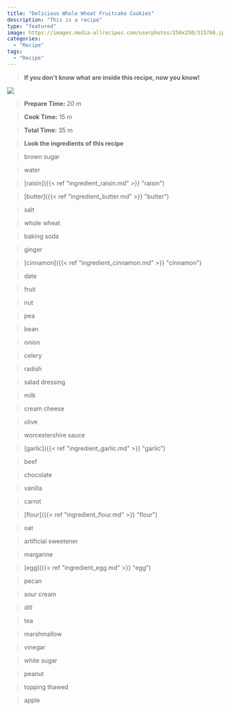 ```yaml
---
title: "Delicious Whole Wheat Fruitcake Cookies"
description: "This is a recipe"
type: "featured"
image: https://images.media-allrecipes.com/userphotos/250x250/315768.jpg
categories: 
  - "Recipe"
tags: 
  - "Recipe"
---
```



>**If you don't know what are inside this recipe, now you know!**

![](../images/Recipes-Banner.jpg)
> **Prepare Time:** 20 m


> **Cook Time:** 15 m


> **Total Time:** 35 m

> **Look the ingredients of this recipe**

> brown sugar

> water

> [raisin]({{< ref "ingredient_raisin.md" >}} "raisin")

> [butter]({{< ref "ingredient_butter.md" >}} "butter")

> salt

> whole wheat

> baking soda

> ginger

> [cinnamon]({{< ref "ingredient_cinnamon.md" >}} "cinnamon")

> date

> fruit

> nut

> pea

> bean

> onion

> celery

> radish

> salad dressing

> milk

> cream cheese

> olive

> worcestershire sauce

> [garlic]({{< ref "ingredient_garlic.md" >}} "garlic")

> beef

> chocolate

> vanilla

> carrot

> [flour]({{< ref "ingredient_flour.md" >}} "flour")

> oat

> artificial sweetener

> margarine

> [egg]({{< ref "ingredient_egg.md" >}} "egg")

> pecan

> sour cream

> dill

> tea

> marshmallow

> vinegar

> white sugar

> peanut

> topping thawed

> apple

